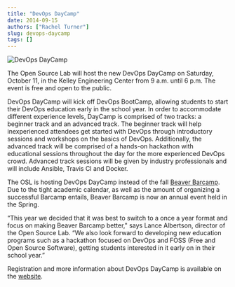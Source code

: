 ```yaml
---
title: "DevOps DayCamp"
date: 2014-09-15
authors: ["Rachel Turner"]
slug: devops-daycamp
tags: []
---
```


![DevOps DayCamp](/images/dodc_2.gif#blog)

The Open Source Lab will host the new DevOps DayCamp on Saturday, October 11, in the Kelley Engineering Center from 9
a.m. until 6 p.m. The event is free and open to the public.

DevOps DayCamp will kick off DevOps BootCamp, allowing students to start their DevOps education early in the school
year. In order to accommodate different experience levels, DayCamp is comprised of two tracks: a beginner track and an
advanced track. The beginner track will help inexperienced attendees get started with DevOps through introductory
sessions and workshops on the basics of DevOps. Additionally, the advanced track will be comprised of a hands-on
hackathon with educational sessions throughout the day for the more experienced DevOps crowd. Advanced track sessions
will be given by industry professionals and will include Ansible, Travis CI and Docker.

The OSL is hosting DevOps DayCamp instead of the fall [Beaver Barcamp](http://beaverbarcamp.org/). Due to the tight
academic calendar, as well as the amount of organizing a successful Barcamp entails, Beaver Barcamp is now an annual
event held in the Spring.

“This year we decided that it was best to switch to a once a year format and focus on making Beaver Barcamp better,"
says Lance Albertson, director of the Open Source Lab. “We also look forward to developing new education programs such
as a hackathon focused on DevOps and FOSS (Free and Open Source Software), getting students interested in it early on in
their school year.”

Registration and more information about DevOps DayCamp is available on the
[website](http://devopsbootcamp.osuosl.org/daycamp/).
